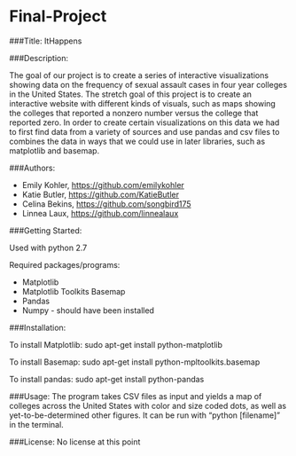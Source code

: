 # Final-Project

###Title: ItHappens

###Description:

The goal of our project is to create a series of interactive visualizations showing data on the frequency of sexual assault cases in four year colleges in the United States. The stretch goal of this project is to create an interactive website with different kinds of visuals, such as maps showing the colleges that reported a nonzero number versus the college that reported zero. 
In order to create certain visualizations on this data we had to first find data from a variety of sources and use pandas and csv files to combines the data in ways that we could use in later libraries, such as matplotlib and basemap. 


###Authors:

* Emily Kohler, https://github.com/emilykohler
* Katie Butler, https://github.com/KatieButler
* Celina Bekins, https://github.com/songbird175
* Linnea Laux, https://github.com/linnealaux


###Getting Started:

Used with python 2.7

Required packages/programs:
* Matplotlib
* Matplotlib Toolkits Basemap
* Pandas
* Numpy - should have been installed

###Installation:

To install Matplotlib: sudo apt-get install python-matplotlib

To install Basemap: sudo apt-get install python-mpltoolkits.basemap

To install pandas: sudo apt-get install python-pandas



###Usage:
The program takes CSV files as input and yields a map of colleges across the United States with color and size coded dots, as well as yet-to-be-determined other figures. It can be run with “python [filename]” in the terminal.


###License:
No license at this point
